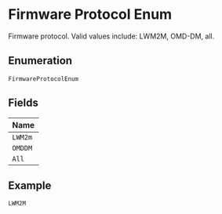 
# Firmware Protocol Enum

Firmware protocol. Valid values include: LWM2M, OMD-DM, all.

## Enumeration

`FirmwareProtocolEnum`

## Fields

| Name |
|  --- |
| `LWM2m` |
| `OMDDM` |
| `All` |

## Example

```
LWM2M
```


